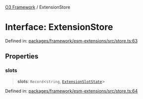 [O3 Framework](../API.md) / ExtensionStore

# Interface: ExtensionStore

Defined in: [packages/framework/esm-extensions/src/store.ts:63](https://github.com/openmrs/openmrs-esm-core/blob/main/packages/framework/esm-extensions/src/store.ts#L63)

## Properties

### slots

> **slots**: `Record`\<`string`, [`ExtensionSlotState`](ExtensionSlotState.md)\>

Defined in: [packages/framework/esm-extensions/src/store.ts:64](https://github.com/openmrs/openmrs-esm-core/blob/main/packages/framework/esm-extensions/src/store.ts#L64)
